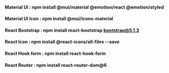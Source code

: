 #### Material UI : npm install @mui/material @emotion/react @emotion/styled
#### Material UI Icon : npm install @mui/icons-material
#### React Bootstrap : npm install react-bootstrap bootstrap@5.1.3
#### React Icon : npm install @react-icons/all-files --save
#### React Hook form : npm install react-hook-form
#### React Router : npm install react-router-dom@6

